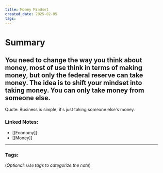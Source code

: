 ```yaml
---
title: Money Mindset
created_date: 2025-02-05
tags:
---
```



# Summary

You need to change the way you think about money, most of use think in terms of making money, but only the federal reserve can take money. The idea is to shift your mindset into taking money. You can only take money from someone else. 
---

Quote: Business is simple, it's just taking someone else's money.

### **Linked Notes:**

- [[Economy]]
- [[Money]]

---

### **Tags:**

(_Optional: Use tags to categorize the note_)
